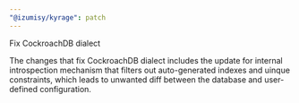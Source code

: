 ```yaml
---
"@izumisy/kyrage": patch
---
```


Fix CockroachDB dialect

The changes that fix CockroachDB dialect includes the update for internal introspection mechanism that filters out auto-generated indexes and uinque constraints, which leads to unwanted diff between the database and user-defined configuration.
